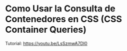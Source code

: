 # Como Usar la Consulta de Contenedores en CSS (CSS Container Queries)
Tutorial: https://youtu.be/LsSzmwA7DI0 
